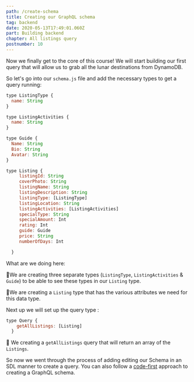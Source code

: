 ```yaml
---
path: /create-schema
title: Creating our GraphQL schema
tag: backend
date: 2020-05-13T17:49:01.060Z
part: Building backend
chapter: All listings query
postnumber: 10
---
```


Now we finally get to the core of this course! We will start building our first query that will allow us to grab all the lunar destinations from DynamoDB.

So let's go into our `schema.js` file and add the necessary types to get a query running:

```javascript
type ListingType {
  name: String
}

type ListingActivities {
  name: String
}

type Guide {
  Name: String
  Bio: String
  Avatar: String
}

type Listing {
     listingId: String
     coverPhoto: String
     listingName: String
     listingDescription: String
     listingType: [ListingType]
     listingLocation: String
     listingActivities: [ListingActivities]
     specialType: String
     specialAmount: Int
     rating: Int
     guide: Guide
     price: String
     numberOfDays: Int

  }
```

What are we doing here:

🔋We are creating three separate types (`ListingType`, `ListingActivities` & `Guide`) to be able to see these types in our `Listing` type.

🔋We are creating a `Listing` type that has the various attributes we need for this data type.

Next up we will set up the query type :

```javascript
type Query {
    getAllListings: [Listing]
  }
```

🔋 We creating a `getAllListings` query that will return an array of the `Listings`.

So now we went through the process of adding editing our Schema in an SDL manner to create a query. You can also follow a [code-first](https://www.prisma.io/blog/the-problems-of-schema-first-graphql-development-x1mn4cb0tyl3) approach to creating a GraphQL schema.
